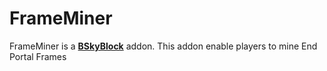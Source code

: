 # FrameMiner
FrameMiner is a [**BSkyBlock**](https://github.com/BentoBoxWorld/BSkyBlock) addon. 
This addon enable players to mine End Portal Frames 

